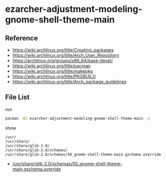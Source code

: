 
# ezarcher-adjustment-modeling-gnome-shell-theme-main


## Reference

* https://wiki.archlinux.org/title/Creating_packages
* https://wiki.archlinux.org/title/Arch_User_Repository
* https://archlinux.org/groups/x86_64/base-devel/
* https://wiki.archlinux.org/title/pacman
* https://wiki.archlinux.org/title/makepkg
* https://wiki.archlinux.org/title/PKGBUILD
* https://wiki.archlinux.org/title/Arch_package_guidelines


## File List

run

``` sh
pacman -Ql ezarcher-adjustment-modeling-gnome-shell-theme-main -q
```

show

```
/usr/
/usr/share/
/usr/share/glib-2.0/
/usr/share/glib-2.0/schemas/
/usr/share/glib-2.0/schemas/50_gnome-shell-theme-main.gschema.override
```

* [/usr/share/glib-2.0/schemas/50_gnome-shell-theme-main.gschema.override](asset/overlay/usr/share/glib-2.0/schemas/50_gnome-shell-theme-main.gschema.override)

